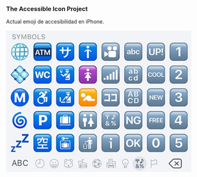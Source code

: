 ### The Accessible Icon Project

Actual emoji de accesibilidad en iPhone.

![Iphone accessibility icon](media/emoji.jpg)  <!-- .element: style="height: 300px;" --> 

